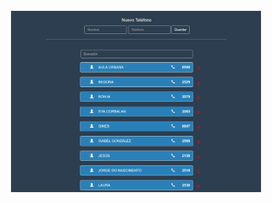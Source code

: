 
<h1 align="center">
  <br>
  <a href=""><img src="https://raw.githubusercontent.com/manutepowa/contact-reactjs/master/build/img/Contactos-react.png" alt="" width="400"></a>


